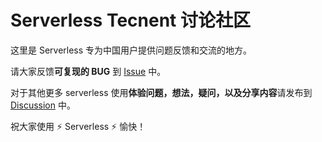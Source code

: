 # Serverless Tecnent 讨论社区

这里是 Serverless 专为中国用户提供问题反馈和交流的地方。

请大家反馈**可复现的 BUG** 到 [Issue](https://github.com/serverless/serverless-tencent/issues) 中。

对于其他更多 serverless 使用**体验问题，想法，疑问，以及分享内容**请发布到 [Discussion](https://github.com/serverless/serverless-tencent/discussions) 中。

祝大家使用 ⚡️ Serverless ⚡️ 愉快！
